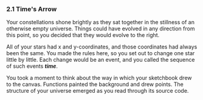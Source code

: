 <h3 class="title">2.1 Time's Arrow</h3>
<p class="main-text small-text">
    Your constellations shone brightly as they sat together in the stillness of an otherwise empty universe. Things could have evolved in any direction from this point, so you decided that they would evolve to the right.
</p>
<p class="main-text small-text">
    All of your stars had x and y-coordinates, and those coordinates had always been the same. You made the rules here, so you set out to change one star little by little. Each change would be an event, and you called the sequence of such events <strong><em>time</em></strong>.
</p>
<p class="main-text small-text">
    You took a moment to think about the way in which your sketchbook drew to the canvas. Functions painted the background and drew points. The structure of your universe emerged as you read through its source code.
</p>